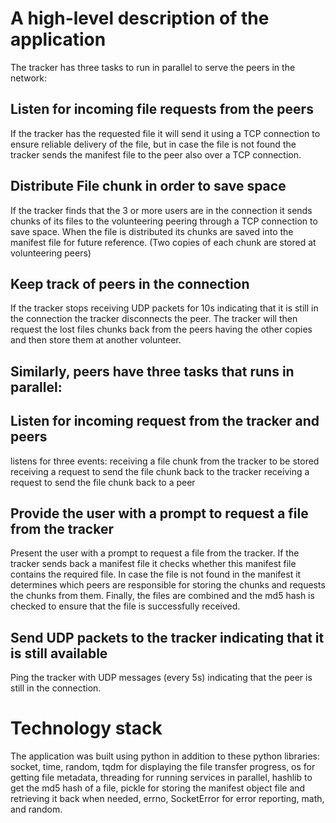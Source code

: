 # A high-level description of the application
The tracker has three tasks to run in parallel to serve the peers in the network:

## Listen for incoming file requests from the peers

If the tracker has the requested file it will send it using a TCP connection to ensure reliable delivery of the file, but in case the file is not found the tracker sends the manifest file to the peer also over a TCP connection.

## Distribute File chunk in order to save space

If the tracker finds that the 3 or more users are in the connection it sends chunks of its files to the volunteering peering through a TCP connection to save space. When the file is distributed its chunks are saved into the manifest file for future reference. (Two copies of each chunk are stored at volunteering peers)

## Keep track of peers in the connection

If the tracker stops receiving UDP packets for 10s indicating that it is still in the connection the tracker disconnects the peer. The tracker will then request the lost files chunks back from the peers having the other copies and then store them at another volunteer.

## Similarly, peers have three tasks that runs in parallel:

## Listen for incoming request from the tracker and peers
 listens for three events:
receiving a file chunk from the tracker to be stored
receiving a request to send the file chunk back to the tracker
receiving a request to send the file chunk back to a peer

## Provide the user with a prompt to request a file from the tracker
Present the user with a prompt to request a file from the tracker. If the tracker sends back a manifest file it checks whether this manifest file contains the required file. In case the file is not found in the manifest it determines which peers are responsible for storing the chunks and requests the chunks from them. Finally, the files are combined and the md5 hash is checked to ensure that the file is successfully received.

## Send UDP packets to the tracker indicating that it is still available 
Ping the tracker with UDP messages (every 5s) indicating that the peer is still in the connection.

# Technology stack
The application was built using python in addition to these python libraries: socket, time, random, tqdm for displaying the file transfer progress, os for getting file metadata, threading for running services in parallel, hashlib to get the md5 hash of a file, pickle for storing the manifest object file and retrieving it back when needed, errno, SocketError for error reporting, math, and random.
